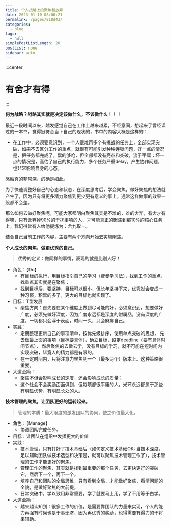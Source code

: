 ```yaml
---
title: 个人战略上的聚焦和放弃
date: 2023-01-10 08:06:21
permalink: /pages/818d43/
categories: 
  - blog
tags: 
  - null
simplePostListLength: 20
postList: none
sidebar: auto
---
```

:::center
# 有舍才有得
:::

**何为战略？战略其实就是决定该做什么，不该做什么！！！**

最近一段时间以来，越发感觉自己在工作上越来越累，不经意间，想起来了曾经读过的一本书，觉得挺符合当下自己的现状的，书中的内容大概是这样的：

- 在工作中，必须要意识到，一个人很难再多个有挑战的任务上，全部实现突破，如果不去区分工作的重点，就很有可能引发种种连锁问题，好一点的情况是，把任务都完成了，累的够呛，但全部都没有亮点和突破，流于平庸；坏一点的情况是，高估了自己的执行能力，多个任务严重delay，产生协作问题，也非常影响自身的心态。

感触真的非常深，的确是如此。

为了快速调整好自己的心态和状态，在深度思考后，学会聚焦，做好聚焦的想法就产生了，因为只有将更多精力聚焦到更少更有意义的事上，通常这样做事的效果一般都不会差。

那么如何去做好聚焦呢，可能大家都明白聚焦其实是不难的，难的舍弃，有舍才有得嘛，只有舍弃掉90%的干扰事项的人，才可能真正的聚焦到那10%的核心任务上，我记得曾有人给他提炼为：舍九取一。

结合自己当前工作的内容，主要有两个方向开始去实施聚焦。

**个人成长的聚焦，做更优秀的自己。**
> **优秀的定义：做同样的事情，表现的就是比别人好！**

- 角色：【Do】
   - 有目标的执行，用目标指引自己的学习（费曼学习法），找到工作的重点，找重点其实就是在聚焦；
   - 找到目标后，要坚持，目标可以很小，但长年坚持下来，优秀就会变成一种习惯，积累的多了，更大的目标也就实现了。
- 目标：T型发展
   - 聚焦方向：首先要在某个维度上做到尽可能的好，必须意识到，想要做好广度，必须先做好深度，因为广度永远都是深度的附属品，没有深度的广度，一切都只会浮于表面，时间一久，只会麻痹自己。
- 实践：
   - 定期整理更新自己的事项清单，按优先级排序，使用单点突破的思想， 先去做最上面的事项（目标要具体），确立目标，设定deadline（要有具体时间节点）， 然后聚焦的去做去学，没有目标的学习，就不可能在短时间内实现突破，毕竟人的精力都是有限的。
   - 在一定时间内，只将注意力聚焦到一个（最多两个）版本上。这种策略很重要。
- 大道至简：
   - 聚焦不但会影响成长的速度，还会影响成长的质量；
   - 这个社会不会奖励面面俱到，但每项都很平庸的人，光环永远都属于那些有明显优势，有明显长处的人。

**技术管理的聚焦，让团队更好的运转起来。**
> 管理的本质：最大限度的激发团队的协同，使之价值最大化。

- 角色：【Manage】
   - 协调团队完成任务。
- 目标：让团队在组织中发挥更大的价值
- 实践：
   - 技术管理，只有打好了技术基础后（如何定义技术基础OK: 当技术深度，足以辅助团队做技术选型和决策是，就可以聚焦技术管理工作了），技术管理的工作才能更好的聚焦。
   - 管理工作的聚焦，其实就是找到最重要的那个任务，去更快更好的突破它，然后下一个，再下一个。
   - 培养自己和团队的全局思维，只有看到全局，才能做好聚焦，看清问题的全貌，是做好聚焦的大前提。
   - 日常突破中，学以致用非常重要，学了就要马上用，学了不用等于白学。
- 大道至简：
   - 越来越认知到：很多工作的价值，是需要靠团队的力量来实现，个人的能力再强有时候也是于事无济，因为再优秀的奖励，也得需要有得力的干将来辅助。
